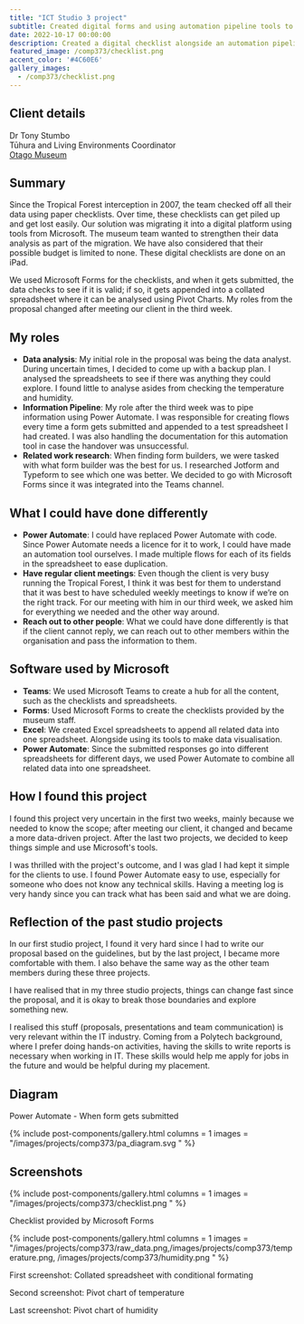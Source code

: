 ```yaml
---
title: "ICT Studio 3 project"
subtitle: Created digital forms and using automation pipeline tools to  analyse data.
date: 2022-10-17 00:00:00
description: Created a digital checklist alongside an automation pipeline of data that would be placed into a spreadsheet of pivot charts and conditional formatting for data analysis.
featured_image: /comp373/checklist.png
accent_color: '#4C60E6'
gallery_images:
  - /comp373/checklist.png
---
```


## Client details
Dr Tony Stumbo  
Tūhura and Living Environments Coordinator  
[Otago Museum](https://otagomuseum.nz/)


## Summary
Since the Tropical Forest interception in 2007, the team checked off all their data using paper checklists. Over time, these checklists can get piled up and get lost easily. Our solution was migrating it into a digital platform using tools from Microsoft. The museum team wanted to strengthen their data analysis as part of the migration. We have also considered that their possible budget is limited to none. These digital checklists are done on an iPad.

We used Microsoft Forms for the checklists, and when it gets submitted, the data checks to see if it is valid; if so, it gets appended into a collated spreadsheet where it can be analysed using Pivot Charts. My roles from the proposal changed after meeting our client in the third week.

## My roles
* **Data analysis**: My initial role in the proposal was being the data analyst. During uncertain times, I decided to come up with a backup plan. I analysed the spreadsheets to see if there was anything they could explore. I found little to analyse asides from checking the temperature and humidity.
* **Information Pipeline**: My role after the third week was to pipe information using Power Automate. I was responsible for creating flows every time a form gets submitted and appended to a test spreadsheet I had created. I was also handling the documentation for this automation tool in case the handover was unsuccessful.
* **Related work research**: When finding form builders, we were tasked with what form builder was the best for us. I researched Jotform and Typeform to see which one was better. We decided to go with Microsoft Forms since it was integrated into the Teams channel.

## What I could have done differently
* **Power Automate**: I could have replaced Power Automate with code. Since Power Automate needs a licence for it to work, I could have made an automation tool ourselves. I made multiple flows for each of its fields in the spreadsheet to ease duplication.
* **Have regular client meetings**: Even though the client is very busy running the Tropical Forest, I think it was best for them to understand that it was best to have scheduled weekly meetings to know if we’re on the right track. For our meeting with him in our third week, we asked him for everything we needed and the other way around.
* **Reach out to other people**: What we could have done differently is that if the client cannot reply, we can reach out to other members within the organisation and pass the information to them.

## Software used by Microsoft
* **Teams**: We used Microsoft Teams to create a hub for all the content, such as the checklists and spreadsheets.
* **Forms**: Used Microsoft Forms to create the checklists provided by the museum staff.
* **Excel**: We created Excel spreadsheets to append all related data into one spreadsheet. Alongside using its tools to make data visualisation.
* **Power Automate**: Since the submitted responses go into different spreadsheets for different days, we used Power Automate to combine all related data into one spreadsheet.

## How I found this project
I found this project very uncertain in the first two weeks, mainly because we needed to know the scope; after meeting our client, it changed and became a more data-driven project. After the last two projects, we decided to keep things simple and use Microsoft's tools.

I was thrilled with the project's outcome, and I was glad I had kept it simple for the clients to use. I found Power Automate easy to use, especially for someone who does not know any technical skills. Having a meeting log is very handy since you can track what has been said and what we are doing.

## Reflection of the past studio projects
In our first studio project, I found it very hard since I had to write our proposal based on the guidelines, but by the last project, I became more comfortable with them. I also behave the same way as the other team members during these three projects.

I have realised that in my three studio projects, things can change fast since the proposal, and it is okay to break those boundaries and explore something new.

I realised this stuff (proposals, presentations and team communication) is very relevant within the IT industry. Coming from a Polytech background, where I prefer doing hands-on activities, having the skills to write reports is necessary when working in IT. These skills would help me apply for jobs in the future and would be helpful during my placement.

## Diagram

Power Automate - When form gets submitted

{% include post-components/gallery.html
	columns = 1
	images = "/images/projects/comp373/pa_diagram.svg
	"
%}

## Screenshots

{% include post-components/gallery.html
	columns = 1
	images = "/images/projects/comp373/checklist.png
	"
%}

Checklist provided by Microsoft Forms

{% include post-components/gallery.html
	columns = 1
	images = "/images/projects/comp373/raw_data.png,/images/projects/comp373/temperature.png,
  /images/projects/comp373/humidity.png
	"
%}

First screenshot: Collated spreadsheet with conditional formating

Second screenshot: Pivot chart of temperature

Last screenshot: Pivot chart of humidity